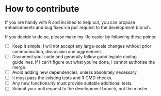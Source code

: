# How to contribute

If you are handy with R and inclined to help out, you can propose enhancements and bug fixes via pull request to the development branch.

If you decide to do so, please make my life easier by following these points:
- [ ] Keep it simple. I will not accept any large-scale changes without prior communication, discussion and aggreement.
- [ ] Document your code and generally follow good legible coding guidelines. If I can't figure out what you've done, I cannot authorise the merge.
- [ ] Avoid adding new dependencies, unless absolutely necessary.
- [ ] It must pass the existing tests and R CMD checks.
- [ ] Any new functionality must provide suitable additional tests.
- [ ] Submit your pull request to the development branch, not the master.
